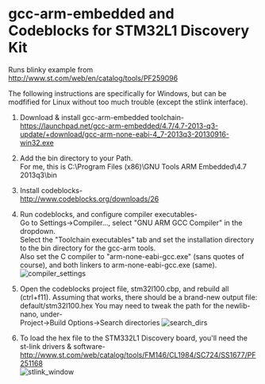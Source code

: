 gcc-arm-embedded and Codeblocks for STM32L1 Discovery Kit
=====

Runs blinky example from http://www.st.com/web/en/catalog/tools/PF259096  

The following instructions are specifically for Windows, but can be modfified for Linux without too much trouble (except the stlink interface).  

1. Download & install gcc-arm-embedded toolchain-  
https://launchpad.net/gcc-arm-embedded/4.7/4.7-2013-q3-update/+download/gcc-arm-none-eabi-4_7-2013q3-20130916-win32.exe

2. Add the bin directory to your Path.  
For me, this is C:\Program Files (x86)\GNU Tools ARM Embedded\4.7 2013q3\bin

3. Install codeblocks-  
http://www.codeblocks.org/downloads/26

4. Run codeblocks, and configure compiler executables-  
Go to Settings->Compiler..., select "GNU ARM GCC Compiler" in the dropdown.  
Select the "Toolchain executables" tab and set the installation directory to the bin directory for the gcc-arm tools.  
Also set the C compiler to "arm-none-eabi-gcc.exe" (sans quotes of course), and both linkers to arm-none-eabi-gcc.exe (same).
![compiler_settings](https://raw.github.com/noahp/stm32l1_discovery/master/compiler_settings.png)


5. Open the codeblocks project file, stm32l100.cbp, and rebuild all (ctrl+f11).
Assuming that works, there should be a brand-new output file:  
default/stm32l100.hex
You may need to tweak the path for the newlib-nano, under-  
Project->Build Options->Search directories
![search_dirs](https://raw.github.com/noahp/stm32l1_discovery/master/search_directories.png)

6. To load the hex file to the STM332L1 Discovery board, you'll need the st-link drivers & software-  
http://www.st.com/web/catalog/tools/FM146/CL1984/SC724/SS1677/PF251168  
![stlink_window](https://raw.github.com/noahp/stm32l1_discovery/master/stlink.png)
